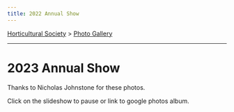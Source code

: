 ```yaml
---
title: 2022 Annual Show
---
```


[Horticultural Society](/horticultural-society) > [Photo Gallery](/horticultural-society/PhotoGallery)

----

# 2023 Annual Show

Thanks to Nicholas Johnstone for these photos.

Click on the slideshow to pause or link to google photos album.


<div id="shsshow2023"></div>
<script src="/home/gallery/shsshow2023.js"></script>
<script src="/home/gallery/galleries.js"></script>
<script>
  if (window.innerWidth > 1000) {
  var d=document.getElementById("vh2023");
  d.style.height="40em";
  }
</script>
